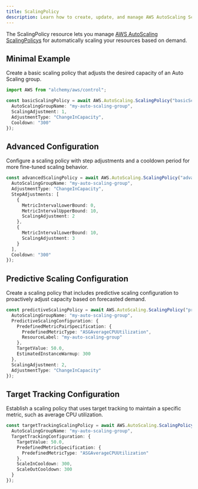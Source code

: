 ```yaml
---
title: ScalingPolicy
description: Learn how to create, update, and manage AWS AutoScaling ScalingPolicys using Alchemy Cloud Control.
---
```


The ScalingPolicy resource lets you manage [AWS AutoScaling ScalingPolicys](https://docs.aws.amazon.com/autoscaling/latest/userguide/) for automatically scaling your resources based on demand.

## Minimal Example

Create a basic scaling policy that adjusts the desired capacity of an Auto Scaling group.

```ts
import AWS from "alchemy/aws/control";

const basicScalingPolicy = await AWS.AutoScaling.ScalingPolicy("basicScalingPolicy", {
  AutoScalingGroupName: "my-auto-scaling-group",
  ScalingAdjustment: 1,
  AdjustmentType: "ChangeInCapacity",
  Cooldown: "300"
});
```

## Advanced Configuration

Configure a scaling policy with step adjustments and a cooldown period for more fine-tuned scaling behavior.

```ts
const advancedScalingPolicy = await AWS.AutoScaling.ScalingPolicy("advancedScalingPolicy", {
  AutoScalingGroupName: "my-auto-scaling-group",
  AdjustmentType: "ChangeInCapacity",
  StepAdjustments: [
    {
      MetricIntervalLowerBound: 0,
      MetricIntervalUpperBound: 10,
      ScalingAdjustment: 2
    },
    {
      MetricIntervalLowerBound: 10,
      ScalingAdjustment: 3
    }
  ],
  Cooldown: "300"
});
```

## Predictive Scaling Configuration

Create a scaling policy that includes predictive scaling configuration to proactively adjust capacity based on forecasted demand.

```ts
const predictiveScalingPolicy = await AWS.AutoScaling.ScalingPolicy("predictiveScalingPolicy", {
  AutoScalingGroupName: "my-auto-scaling-group",
  PredictiveScalingConfiguration: {
    PredefinedMetricPairSpecification: {
      PredefinedMetricType: "ASGAverageCPUUtilization",
      ResourceLabel: "my-auto-scaling-group"
    },
    TargetValue: 50.0,
    EstimatedInstanceWarmup: 300
  },
  ScalingAdjustment: 2,
  AdjustmentType: "ChangeInCapacity"
});
```

## Target Tracking Configuration

Establish a scaling policy that uses target tracking to maintain a specific metric, such as average CPU utilization.

```ts
const targetTrackingScalingPolicy = await AWS.AutoScaling.ScalingPolicy("targetTrackingScalingPolicy", {
  AutoScalingGroupName: "my-auto-scaling-group",
  TargetTrackingConfiguration: {
    TargetValue: 50.0,
    PredefinedMetricSpecification: {
      PredefinedMetricType: "ASGAverageCPUUtilization"
    },
    ScaleInCooldown: 300,
    ScaleOutCooldown: 300
  }
});
```